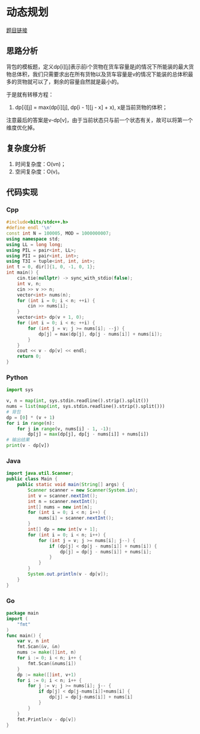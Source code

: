 # 动态规划
[题目链接](https://kamacoder.com/problempage.php?pid=1361)
## 思路分析
背包的模板题，定义dp[i][j]表示前i个货物在货车容量是j的情况下所能装的最大货物总体积，我们只需要求出在所有货物以及货车容量是v的情况下能装的总体积最多的货物就可以了，剩余的容量自然就是最小的。

于是就有转移方程：

1. dp[i][j] = max(dp[i][j], dp[i - 1][j - x] + x), x是当前货物的体积；

注意最后的答案是v-dp[v]，由于当前状态只与前一个状态有关，故可以将第一个维度优化掉。

## 复杂度分析
1. 时间复杂度：O(vn)；
2. 空间复杂度：O(v)。
## 代码实现
### Cpp
``` cpp
#include<bits/stdc++.h>
#define endl '\n'
const int N = 100005, MOD = 1000000007;
using namespace std;
using LL = long long;
using PIL = pair<int, LL>;
using PII = pair<int, int>;
using T3I = tuple<int, int, int>;
int t = 0, dir[]{1, 0, -1, 0, 1};
int main() {
    cin.tie(nullptr) -> sync_with_stdio(false);
    int v, n;
    cin >> v >> n;
    vector<int> nums(n);
    for (int i = 0; i < n; ++i) {
        cin >> nums[i];
    }
    vector<int> dp(v + 1, 0);
    for (int i = 0; i < n; ++i) {
        for (int j = v; j >= nums[i]; --j) {
            dp[j] = max(dp[j], dp[j - nums[i]] + nums[i]);
        }
    }
    cout << v - dp[v] << endl;
    return 0;
}
```
### Python
``` python
import sys

v, n = map(int, sys.stdin.readline().strip().split())
nums = list(map(int, sys.stdin.readline().strip().split()))
# 背包
dp = [0] * (v + 1)
for i in range(n):
    for j in range(v, nums[i] - 1, -1):
        dp[j] = max(dp[j], dp[j - nums[i]] + nums[i])
# 输出结果
print(v - dp[v])
```
### Java
``` java
import java.util.Scanner;
public class Main {
    public static void main(String[] args) {
        Scanner scanner = new Scanner(System.in);
        int v = scanner.nextInt();
        int n = scanner.nextInt();
        int[] nums = new int[n];
        for (int i = 0; i < n; i++) {
            nums[i] = scanner.nextInt();
        }
        int[] dp = new int[v + 1];
        for (int i = 0; i < n; i++) {
            for (int j = v; j >= nums[i]; j--) {
                if (dp[j] < dp[j - nums[i]] + nums[i]) {
                    dp[j] = dp[j - nums[i]] + nums[i];
                }
            }
        }
        System.out.println(v - dp[v]);
    }
}
```
### Go
``` go
package main
import (
	"fmt"
)
func main() {
	var v, n int
	fmt.Scan(&v, &n)
	nums := make([]int, n)
	for i := 0; i < n; i++ {
		fmt.Scan(&nums[i])
	}
	dp := make([]int, v+1)
	for i := 0; i < n; i++ {
		for j := v; j >= nums[i]; j-- {
			if dp[j] < dp[j-nums[i]]+nums[i] {
				dp[j] = dp[j-nums[i]] + nums[i]
			}
		}
	}
	fmt.Println(v - dp[v])
}
```